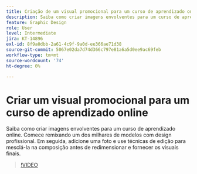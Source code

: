 ```yaml
---
title: Criação de um visual promocional para um curso de aprendizado online
description: Saiba como criar imagens envolventes para um curso de aprendizado online
feature: Graphic Design
role: User
level: Intermediate
jira: KT-14896
exl-id: 8f9a0dbb-2a61-4c9f-9a0d-ee366ae71d38
source-git-commit: 5067e02da7d74d366c797e81a6a5d0ee9ac69feb
workflow-type: tm+mt
source-wordcount: '74'
ht-degree: 0%

---
```


# Criar um visual promocional para um curso de aprendizado online

Saiba como criar imagens envolventes para um curso de aprendizado online. Comece remixando um dos milhares de modelos com design profissional. Em seguida, adicione uma foto e use técnicas de edição para mesclá-la na composição antes de redimensionar e fornecer os visuais finais.

>[!VIDEO](https://video.tv.adobe.com/v/3433936?quality=12&learn=on&hidetitle=true&captions=por_br)
